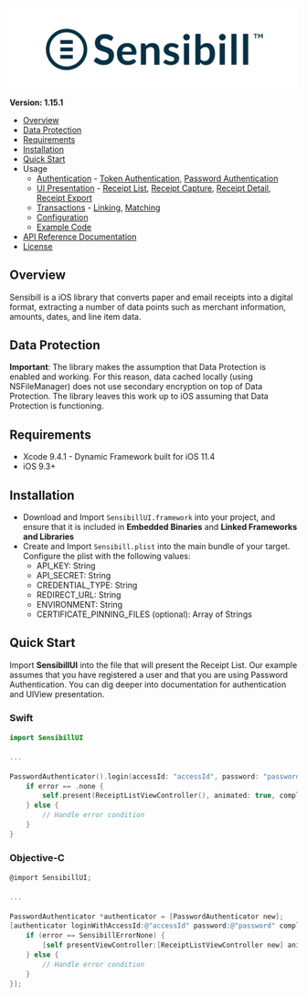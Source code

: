 ![Sensibill](Sensibill-Logo.png)

**Version: 1.15.1**

* [Overview](#overview)
* [Data Protection](#data-protection)
* [Requirements](#requirements)
* [Installation](#installation)
* [Quick Start](#quick-start)
* Usage
	* [Authentication](Documentation/Authentication.md) - [Token Authentication](Documentation/Authentication.md#token-authentication), [Password Authentication](Documentation/Authentication.md#password-authentication)
	* [UI Presentation](Documentation/UI.md) - [Receipt List](Documentation/UI.md#receipt-list), [Receipt Capture](Documentation/UI.md#receipt-capture), [Receipt Detail](Documentation/UI.md#receipt-detail), [Receipt Export](Documentation/UI.md#receipt-export)
	* [Transactions](Documentation/Transactions.md) - [Linking](Documentation/Transactions.md#transaction-linking), [Matching](Documentation/Transactions.md#transaction-matching)
	* [Configuration](Documentation/Configuration.md)
	* [Example Code](Documentation/Examples.md)
* [API Reference Documentation](https://sensibill.github.io/sensibill-ios-distribution/index.html)
* [License](LICENSE.md)

## Overview
Sensibill is a iOS library that converts paper and email receipts into a digital format, extracting a number of data points such as merchant information, amounts, dates, and line item data.

## Data Protection
**Important**: The library makes the assumption that Data Protection is enabled and working. For this reason, data cached locally (using NSFileManager) does not use secondary encryption on top of Data Protection. The library leaves this work up to iOS assuming that Data Protection is functioning.

## Requirements
* Xcode 9.4.1 - Dynamic Framework built for iOS 11.4
* iOS 9.3+

## Installation
* Download and Import `SensibillUI.framework` into your project, and ensure that it is included in **Embedded Binaries** and **Linked Frameworks and Libraries**
* Create and Import `Sensibill.plist` into the main bundle of your target. Configure the plist with the following values:
	* API_KEY: String
	* API_SECRET: String
	* CREDENTIAL_TYPE: String
	* REDIRECT_URL: String
	* ENVIRONMENT: String
	* CERTIFICATE_PINNING_FILES (optional): Array of Strings

## Quick Start
Import **SensibillUI** into the file that will present the Receipt List. Our example assumes that you have registered a user and that you are using Password Authentication. You can dig deeper into documentation for authentication and UIView presentation.

### Swift
```swift
import SensibillUI

...

PasswordAuthenticator().login(accessId: "accessId", password: "password") { error in
    if error == .none {
        self.present(ReceiptListViewController(), animated: true, completion: nil)
    } else {
        // Handle error condition
    }
}
```

### Objective-C

```objective-c
@import SensibillUI;

...

PasswordAuthenticator *authenticator = [PasswordAuthenticator new];
[authenticator loginWithAccessId:@"accessId" password:@"password" completion:^(enum SensibillError error) {
    if (error == SensibillErrorNone) {
        [self presentViewController:[ReceiptListViewController new] animated:YES completion:nil];
    } else {
        // Handle error condition
    }
}];
```
